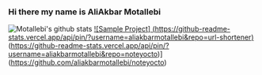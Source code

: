 ### Hi there my name is AliAkbar Motallebi

![Motallebi's github stats](https://github-readme-stats.vercel.app/api?username=aliakbarmotallebi&show_icons=true&theme=default&include_all_commits=true)
[![Sample Project]
(https://github-readme-stats.vercel.app/api/pin/?username=aliakbarmotallebi&repo=url-shortener)](https://github.com/aliakbarmotallebi/url-shortener)
(https://github-readme-stats.vercel.app/api/pin/?username=aliakbarmotallebi&repo=noteyocto)](https://github.com/aliakbarmotallebi/noteyocto)

